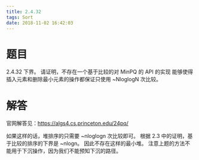 ```yaml
---
title: 2.4.32
tags: Sort
date: 2018-11-02 16:42:03
---
```


# 题目

2.4.32
下界。
请证明，不存在一个基于比较的对 MinPQ 的 API 的实现
能够使得插入元素和删除最小元素的操作都保证只使用 ~NloglogN 次比较。

# 解答

官网解答见：https://algs4.cs.princeton.edu/24pq/

如果这样的话，堆排序的只需要 ~nloglogn 次比较即可。
根据 2.3 中的证明，基于比较的排序的下界是 ~nlogn。
因此不存在这样的最小堆。
注意上题的方法不能用于下沉操作，因为我们不能预知下沉的路径。